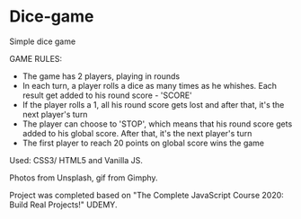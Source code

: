 # Dice-game

Simple dice game 

GAME RULES: 
- The game has 2 players, playing in rounds 
- In each turn, a player rolls a dice as many times as he whishes. Each result get added to his round score - 'SCORE'
- If the player rolls a 1, all his round score gets lost and after that, it's the next player's turn 
- The player can choose to 'STOP', which means that his round score gets added to his global score. 
After that, it's the next player's turn 
- The first player to reach 20 points on global score wins the game 

Used: CSS3/ HTML5 and Vanilla JS.

Photos from Unsplash, gif from Gimphy.

Project was completed based on "The Complete JavaScript Course 2020: Build Real Projects!" UDEMY.
